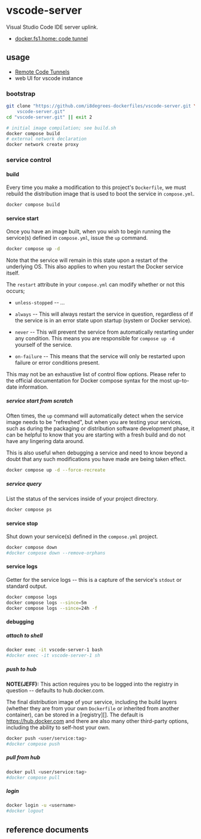 
# vscode-server

Visual Studio Code IDE server uplink.

- [docker.fs1.home: code tunnel](http://docker.fs1.home:8010)

## usage

- [Remote Code Tunnels][0]
- web UI for vscode instance

### bootstrap

```sh
git clone "https://github.com/i8degrees-dockerfiles/vscode-server.git \
    vscode-server.git"
cd "vscode-server.git" || exit 2
```

```sh
# initial image compilation; see build.sh
docker compose build
# external network declaration
docker network create proxy
```

### service control

#### build

Every time you make a modification to this project's
`Dockerfile`, we must rebuild the distribution image
that is used to boot the service in `compose.yml`.

```sh
docker compose build
```

#### service start

Once you have an image built, when you wish to begin
running the service(s) defined in `compose.yml`, issue
the `up` command.

```sh
docker compose up -d
```

Note that the service will remain in this state upon
a restart of the underlying OS. This also applies to
when you restart the Docker service itself.

The `restart` attribute in your `compose.yml` can
modify whether or not this occurs;

- `unless-stopped` -- *...*

- `always` -- This will always restart the service in
question, regardless of if the service is in an error
state upon startup (system or Docker service).

- `never` -- This will prevent the service from
automatically restarting under any condition. This means
you are responsible for `compose up -d` yourself of the
service.

- `on-failure` -- This means that the service will only
be restarted upon failure or error conditions present.

This may not be an exhaustive list of control flow options.
Please refer to the official documentation for Docker compose
syntax for the most up-to-date information.

##### service start from scratch

Often times, the `up` command will automatically detect
when the service image needs to be "refreshed", but
when you are testing your services, such as during
the packaging or distribution software development phase,
it can be helpful to know that you are starting with
a fresh build and do not have any lingering data around.

This is also useful when debugging a service and need to
know beyond a doubt that any such modifications you have
made are being taken effect.

```sh
docker compose up -d --force-recreate
```

##### service query

List the status of the services inside of your project directory.

```sh
docker compose ps
```

#### service stop

Shut down your service(s) defined in the `compose.yml` project.

```sh
docker compose down
#docker compose down --remove-orphans
```

#### service logs

Getter for the service logs -- this is a capture of the service's
`stdout` or standard output.

```sh
docker compose logs
docker compose logs --since=5m
docker compose logs --since=24h -f
```

#### debugging

##### attach to shell



```sh
docker exec -it vscode-server-1 bash
#docker exec -it vscode-server-1 sh
```

##### push to hub

**NOTE(JEFF):** This action requires you to be logged into the registry
in question -- defaults to hub.docker.com.

The final distribution image of your service, including the
build layers (whether they are from your own `Dockerfile` or
inherited from another container), can be stored in a 
[registry][]. The default is <https://hub.docker.com> and
there are also many other third-party options, including the
ability to self-host your own.

```sh
docker push <user/service:tag>
#docker compose push
```

##### pull from hub

```sh
docker pull <user/service:tag>
#docker compose pull
```

##### login

```sh
docker login -u <username>
#docker logout
```

## reference documents

[0]: https://code.visualstudio.com/docs/remote/tunnels
[10]:
[90]:
[100]:
[110]:

